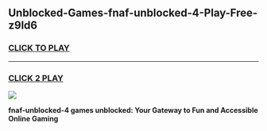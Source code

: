 
## Unblocked-Games-fnaf-unblocked-4-Play-Free-z9ld6
<h3>
<a href="https://premium76.site?title=fnaf-unblocked-4&ref=18A1">CLICK TO PLAY</a></h3>
<hr>

<h3>
<a href="https://premium76.site?title=fnaf-unblocked-4&ref=18A1">CLICK 2 PLAY</a>
  
</h3>

<a href="https://premium76.site?title=fnaf-unblocked-4&ref=18A1"><img src="https://clearcache.store/games.png"></a>


**fnaf-unblocked-4 games unblocked: Your Gateway to Fun and Accessible Online Gaming**
